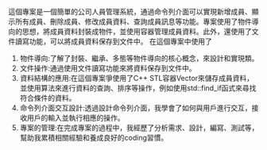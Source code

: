這個專案是一個簡單的公司人員管理系統，通過命令列介面可以實現新增成員、顯示所有成員、刪除成員、修改成員資料、查詢成員訊息等功能。專案使用了物件導向的思想，將成員資料封裝成物件，並使用容器管理成員資料。此外，還使用了文件讀寫功能，可以將成員資料保存到文件中。
在這個專案中使用了
1. 物件導向:了解了封裝、繼承、多態等物件導向的核心概念，來設計和實現類。
2. 文件操作:通過使用文件讀寫功能來將資料保存到文件中。
3. 資料結構的應用:在這個專案爭使用了C++ STL容器Vector來儲存成員資料，並使用算法來進行資料的查詢、排序等操作，例如使用std::find_if函式來尋找符合條件的資料。
4. 命令列介面交互設計:透過設計命令列介面，我學會了如何與用戶進行交互，接收用戶的輸入並執行相應的操作。
5. 專案的管理:在完成專案的過程中，我經歷了分析需求、設計，編寫、測試等，幫助我累積相關經驗和養成良好的coding習慣。
